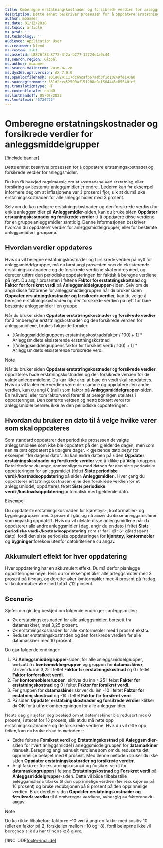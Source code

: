 ```yaml
---
title: Omberegne erstatningskostnader og forsikrede verdier for anleggsmiddelgrupper
description: Dette emnet beskriver prosessen for å oppdatere erstatningskostnader og forsikrede verdier for anleggsmidler.
author: moaamer
ms.date: 01/12/2018
ms.topic: article
ms.prod: ''
ms.technology: ''
audience: Application User
ms.reviewer: kfend
ms.custom: 3261
ms.assetid: b8876f83-8772-4f2a-b277-12724e2a0c44
ms.search.region: Global
ms.author: moaamer
ms.search.validFrom: 2016-02-28
ms.dyn365.ops.version: AX 7.0.0
ms.openlocfilehash: e01e0241117dc69cafb67aeb3f1d10249fe143a0
ms.sourcegitcommit: 631d2cea52590af15f208e9af584446e85540fcf
ms.translationtype: HT
ms.contentlocale: nb-NO
ms.lasthandoff: 05/07/2022
ms.locfileid: "8726788"
---
```

# <a name="recalculate-replacement-costs-and-insured-values-for-fixed-asset-groups"></a>Omberegne erstatningskostnader og forsikrede verdier for anleggsmiddelgrupper

[!include [banner](../includes/banner.md)]

Dette emnet beskriver prosessen for å oppdatere erstatningskostnader og forsikrede verdier for anleggsmidler.

Du kan få beskjed regelmessig om at kostnadene ved erstatning eller forsikring av bestemte anleggsmidler er endret. Lederen kan for eksempel informere deg om at inflasjonene var 3 prosent i fjor, slik at du må øke erstatningskostnaden for alle anleggsmidler med 3 prosent. 

Selv om du kan redigere erstatningskostnaden og den forsikrede verdien for enkle anleggsmidler på **Anleggsmidler**-siden, kan du bruke siden **Oppdater erstatningskostnader og forsikrede verdier** til å oppdatere disse verdiene for en gruppe anleggsmidler samtidig. Denne informasjonen beskriver hvordan du oppdaterer verdier for anleggsmiddelgrupper, eller for bestemte anleggsmidler i gruppene.

## <a name="how-values-are-updated"></a> Hvordan verdier oppdateres
Hvis du vil beregne erstatningskostnader og forsikrede verdier på nytt for anleggsmiddelgrupper, må du først angi prosenten som de eksisterende erstatningskostnadene og de forsikrede verdiene skal endres med, og deretter utføre den periodiske oppdateringen for faktisk å beregne verdiene på nytt. Du angir prosenten i feltene **Faktor for erstatningskostnad** og **Faktor for forsikret verdi** på **Anleggsmiddelgrupper**-siden. Selv om du angir disse faktorene for anleggsmiddelgruppen når du bruker siden **Oppdater erstatningskostnader og forsikrede verdier**, kan du velge å beregne erstatningskostnaden og den forsikrede verdien på nytt for bare bestemte anleggsmidler i en gruppe. 

Når du bruker siden **Oppdater erstatningskostnader og forsikrede verdier** for å omberegne erstatningskostnaden og den forsikrede verdien for anleggsmidlene, brukes følgende formler:

-   \[(Anleggsmiddelgruppens erstatningskostnadsfaktor / 100) + 1\] \* Anleggsmidlets eksisterende erstatningskostnad
-   \[(Anleggsmiddelgruppens faktor for forsikret verdi / 100) + 1\] \* Anleggsmidlets eksisterende forsikrede verdi

> [!NOTE] 
> Når du bruker siden **Oppdater erstatningskostnader og forsikrede verdier**, oppdateres både erstatningskostnaden og den forsikrede verdien for de valgte anleggsmidlene. Du kan ikke angi at bare én verdi skal oppdateres. Hvis du vil la den ene verdien være den samme og oppdatere den andre verdien, kan du angi 0 (null) som faktor på **Anleggsmiddelgrupper**-siden. En nullverdi eller tom faktorverdi fører til at beregningen utelates i oppdateringen. Den bokførte verdien og netto bokført verdi for anleggsmidler berøres ikke av den periodiske oppdateringen. 

## <a name="how-to-use-a-date-to-select-which-items-to-update"></a> Hvordan du bruker en dato til å velge hvilke varer som skal oppdateres
Som standard oppdaterer den periodiske prosessen de valgte anleggsmidlene som ikke ble oppdatert på den gjeldende dagen, men som kan ha blitt oppdatert på tidligere dager. &lt; gjeldende dato betyr for eksempel "før dagens dato". Du kan endre datoen på siden **Oppdater erstatningskostnader og forsikrede verdier** ved å klikke på **Velg**-knappen. Datokriteriene du angir, sammenlignes med datoen for den siste periodiske oppdateringen for anleggsmidlet (feltet **Siste periodiske verdi-/kostnadsoppdatering** på siden **Anleggsmidler**). Hver gang du oppdaterer erstatningskostnaden eller den forsikrede verdien for et anleggsmiddel, oppdateres feltet **Siste periodiske verdi-/kostnadsoppdatering** automatisk med gjeldende dato. 

Eksempel 

Du oppdaterte erstatningskostnaden for kjøretøys-, kontormøbler- og bygningsgrupper med 5 prosent i går, og nå anser du disse anleggsmidlene som nøyaktig oppdatert. Hvis du vil utelate disse anleggsmidlene når du oppdaterer alle andre anleggsmidler i dag, angir du en dato i feltet **Siste periodiske verdi-/kostnadsoppdatering** som er før i går (&lt; gårsdagens dato), fordi den siste periodiske oppdateringen for **kjøretøy**, **kontormøbler** og **bygninger** forekom utenfor datokriteriene du angav.

## <a name="cumulative-effect-of-each-update"></a> Akkumulert effekt for hver oppdatering
Hver oppdatering har en akkumulert effekt. Du må derfor planlegge oppdateringen nøye. Hvis du for eksempel øker alle anleggsmidler med 3 prosent på tirsdag, og deretter øker kontormøbler med 4 prosent på fredag, vil kontormøbler øke med totalt 7,12 prosent.

## <a name="scenario"></a>Scenario
Sjefen din gir deg beskjed om følgende endringer i anleggsmidler:
-   Øk erstatningskostnaden for alle anleggsmidler, bortsett fra datamaskiner, med 3,25 prosent.
-   Øk erstatningskostnaden for alle kontormøbler med 1 prosent ekstra.
-   Reduser erstatningskostnaden og den forsikrede verdien for alle datamaskiner med 10 prosent.

Du gjør følgende endringer:
1.  På **Anleggsmiddelgrupper**-siden, for alle anleggsmiddelgrupper, bortsett fra **kontormøblergruppen** og gruppen for **datamaskiner**, skriver du inn 3,25 i feltet **Faktor for erstatningskostnad** og 0 i feltet **Faktor for forsikret verdi**.
2.  For **kontormøblergruppen**, skriver du inn 4,25 i feltet **Faktor for erstatningskostnad** og 0 i feltet **Faktor for forsikret verdi**.
3.  For gruppen for **datamaskiner** skriver du inn -10 i feltet **Faktor for erstatningskostnad** og -10 i feltet **Faktor for forsikret verdi**.
4.  På siden **Oppdater erstatningskostnader og forsikrede verdier** klikker du **OK** for å utføre omberegningen for alle anleggsmidler.

Neste dag gir sjefen deg beskjed om at datamaskiner ble redusert med 8 prosent, i stedet for 10 prosent, slik at du må rette opp erstatningskostnadene og de forsikrede verdiene. Hvis du vil rette opp feilen, kan du bruke disse to metodene:
-   Endre feltene **Forsikret verdi** og **Erstatningskostnad** på **Anleggsmidler**-siden for hvert anleggsmiddel i anleggsmiddelgruppen for **datamaskiner** manuelt. Beregn og angi manuelt verdiene som om du reduserte det opprinnelige beløpet med 8 prosent. Med denne metoden bruker du ikke siden **Oppdater erstatningskostnader og forsikrede verdier**.
-   Angi faktorer for erstatningskostnad og forsikret verdi for **datamaskingruppen** i feltene **Erstatningskostnad** og **Forsikret verdi** på **Anleggsmiddelgrupper**-siden. Dette vil både tilbakestille anleggsmidlene tilbake til den opprinnelige verdien (før reduksjonen på 10 prosent) og bruke reduksjonen på 8 prosent på den opprinnelige verdien. Bruk deretter siden **Oppdater erstatningskostnader og forsikrede verdier** til å omberegne verdiene, avhengig av faktorene du angav.

> [!NOTE]  
> Du kan ikke tilbakeføre faktoren –10 ved å angi en faktor med positiv 10 (eller en faktor på 2, forskjellen mellom –10 og –8), fordi beløpene ikke vil beregnes slik du har til hensikt å gjøre. 







[!INCLUDE[footer-include](../../includes/footer-banner.md)]
